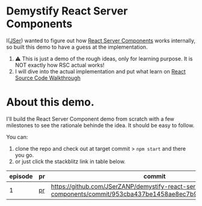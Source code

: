 # Demystify React Server Components

I([JSer](https://twitter.com/JSer_ZANP)) wanted to figure out how [React Server Components](https://nextjs.org/docs/advanced-features/react-18/server-components) works internally, so built this demo to have a guess at the implementation.

1.  ⚠️ This is just a demo of the rough ideas, only for learning purpose. It is NOT exactly how RSC actual works!
2.  I will dive into the actual implementation and put what learn on [React Source Code Walkthrough](https://jser.dev/series/react-source-code-walkthrough.html)

# About this demo.

I'll build the React Server Component demo from scratch with a few milestones to see the rationale behinde the idea. It should be easy to follow.

You can:

1. clone the repo and check out at target commit > `npm start` and there you go.
2. or just click the stackblitz link in table below.

| episode | pr                                                                         | commit                                                                                                        | blog | stackblitz                                                                                                                                                                                                                  |
| ------- | -------------------------------------------------------------------------- | ------------------------------------------------------------------------------------------------------------- | ---- | --------------------------------------------------------------------------------------------------------------------------------------------------------------------------------------------------------------------------- |
| 1       | [pr](https://github.com/JSerZANP/demystify-react-server-components/pull/1) | https://github.com/JSerZANP/demystify-react-server-components/commit/953cba437be1458ae8ec7b9665afadf2ac199510 | TODO | [![Open in StackBlitz](https://developer.stackblitz.com/img/open_in_stackblitz.svg)](https://stackblitz.com/github/JSerZANP/demystify-react-server-components/tree/45dd1bb13237056e7c0bad698fa569e06ab6bdad?file=README.md) |
